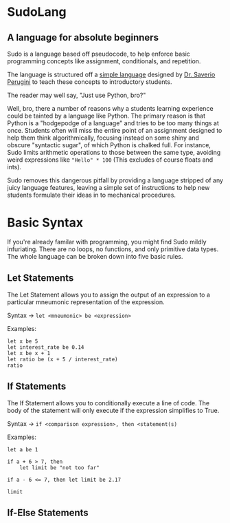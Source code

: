 # SudoLang
## A language for absolute beginners

Sudo is a language based off pseudocode, to help enforce basic programming concepts like assignment, conditionals, and repetition.

The language is structured off a [simple language](https://augustine.myusa.cloud/perugini/AveMaria/teaching/courses/csci151/LectureNotes/pseudocodeLanguage.html) designed by [Dr. Saverio Perugini](https://saverio.carrd.co/) to teach these concepts to introductory students.


The reader may well say, "Just use Python, bro?"

Well, bro, there a number of reasons why a students learning experience could be tainted by a language like Python. The primary reason is that Python is a "hodgepodge of a language" and tries to be too many things at once. Students often will miss the entire point of an assignment designed to help them think algorithmically, focusing instead on some shiny and obscure "syntactic sugar", of which Python is chalked full. For instance, Sudo limits arithmetic operations to those between the same type, avoiding weird expressions like `"Hello" * 100` (This excludes of course floats and ints).

Sudo removes this dangerous pitfall by providing a language stripped of any juicy language features, leaving a simple set of instructions to help new students formulate their ideas in to mechanical procedures.

# Basic Syntax

If you're already familar with programming, you might find Sudo mildly infuriating. There are no loops, no functions, and only primitive data types. The whole language can be broken down into five basic rules.

## Let Statements

The Let Statement allows you to assign the output of an expression to a particular mneumonic representation of the expression. 

Syntax -> `let <mneumonic> be <expression>`

Examples:

```
let x be 5
let interest_rate be 0.14
let x be x + 1
let ratio be (x + 5 / interest_rate)
ratio
```

## If Statements

The If Statement allows you to conditionally execute a line of code. The body of the statement will only execute if the expression simplifies to True.

Syntax -> `if <comparison expression>, then <statement(s)`

Examples:

```
let a be 1

if a + 6 > 7, then
    let limit be "not too far"

if a - 6 <= 7, then let limit be 2.17

limit
```

## If-Else Statements

